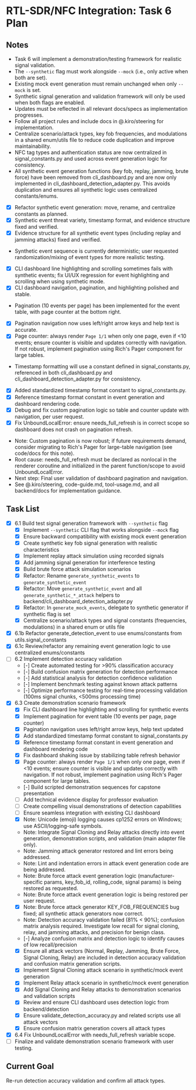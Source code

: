 # RTL-SDR/NFC Integration: Task 6 Plan

## Notes
- Task 6 will implement a demonstration/testing framework for realistic signal validation.
- The `--synthetic` flag must work alongside `--mock` (i.e., only active when both are set).
- Existing mock event generation must remain unchanged when only `--mock` is set.
- Synthetic signal generation and validation framework will only be used when both flags are enabled.
- Updates must be reflected in all relevant docs/specs as implementation progresses.
- Follow all project rules and include docs in @.kiro/steering for implementation.
- Centralize scenario/attack types, key fob frequencies, and modulations in a shared enum/utils file to reduce code duplication and improve maintainability.
- NFC tag types and authentication status are now centralized in signal_constants.py and used across event generation logic for consistency.
- All synthetic event generation functions (key fob, replay, jamming, brute force) have been removed from cli_dashboard.py and are now only implemented in cli_dashboard_detection_adapter.py. This avoids duplication and ensures all synthetic logic uses centralized constants/enums.
- [x] Refactor synthetic event generation: move, rename, and centralize constants as planned.
- [x] Synthetic event threat variety, timestamp format, and evidence structure fixed and verified.
- [x] Evidence structure for all synthetic event types (including replay and jamming attacks) fixed and verified.
- Synthetic event sequence is currently deterministic; user requested randomization/mixing of event types for more realistic testing.
- [x] CLI dashboard line highlighting and scrolling sometimes fails with synthetic events; fix UI/UX regression for event highlighting and scrolling when using synthetic mode.
- [x] CLI dashboard navigation, pagination, and highlighting polished and stable.
- Pagination (10 events per page) has been implemented for the event table, with page counter at the bottom right.
- [x] Pagination navigation now uses left/right arrow keys and help text is accurate.
- [x] Page counter: always render `Page 1/1` when only one page, even if <10 events; ensure counter is visible and updates correctly with navigation. If not robust, implement pagination using Rich's Pager component for large tables.
- Timestamp formatting will use a constant defined in signal_constants.py, referenced in both cli_dashboard.py and cli_dashboard_detection_adapter.py for consistency.
- [x] Added standardized timestamp format constant to signal_constants.py.
- [x] Reference timestamp format constant in event generation and dashboard rendering code.
- [x] Debug and fix custom pagination logic so table and counter update with navigation, per user request.
- [x] Fix UnboundLocalError: ensure needs_full_refresh is in correct scope so dashboard does not crash on pagination refresh.
- Note: Custom pagination is now robust; if future requirements demand, consider migrating to Rich's Pager for large-table navigation (see code/docs for this note).
- Root cause: needs_full_refresh must be declared as nonlocal in the renderer coroutine and initialized in the parent function/scope to avoid UnboundLocalError.
- Next step: Final user validation of dashboard pagination and navigation.
- See @.kiro/steering, code-guide.md, tool-usage.md, and all backend/docs for implementation guidance.

## Task List
- [x] 6.1 Build test signal generation framework with `--synthetic` flag
  - [x] Implement `--synthetic` CLI flag that works alongside `--mock` flag
  - [x] Ensure backward compatibility with existing mock event generation
  - [x] Create synthetic key fob signal generation with realistic characteristics
  - [x] Implement replay attack simulation using recorded signals
  - [x] Add jamming signal generation for interference testing
  - [x] Build brute force attack simulation scenarios
  - [x] Refactor: Rename `generate_synthetic_events` to `generate_synthetic_event`
  - [x] Refactor: Move `generate_synthetic_event` and all `generate_synthetic_*_attack` helpers to backend/cli_dashboard_detection_adapter.py
  - [x] Refactor: In `generate_mock_events`, delegate to synthetic generator if synthetic flag is set
  - [x] Centralize scenario/attack types and signal constants (frequencies, modulations) in a shared enum or utils file
- [x] 6.1b Refactor generate_detection_event to use enums/constants from utils.signal_constants
- [x] 6.1c Review/refactor any remaining event generation logic to use centralized enums/constants
- [ ] 6.2 Implement detection accuracy validation
  - [-] Create automated testing for >90% classification accuracy
  - [-] Build confusion matrix generation for detection performance
  - [-] Add statistical analysis for detection confidence validation
  - [-] Implement benchmark testing against known attack patterns
  - [-] Optimize performance testing for real-time processing validation (100ms signal chunks, <500ms processing time)
- [x] 6.3 Create demonstration scenario framework
  - [x] Fix CLI dashboard line highlighting and scrolling for synthetic events
  - [x] Implement pagination for event table (10 events per page, page counter)
  - [x] Pagination navigation uses left/right arrow keys, help text updated
  - [x] Add standardized timestamp format constant to signal_constants.py
  - [x] Reference timestamp format constant in event generation and dashboard rendering code
  - [x] Fix dashboard shaking issue by stabilizing table refresh behavior
  - [x] Page counter: always render `Page 1/1` when only one page, even if <10 events; ensure counter is visible and updates correctly with navigation. If not robust, implement pagination using Rich's Pager component for large tables.
  - [-] Build scripted demonstration sequences for capstone presentation
  - [ ] Add technical evidence display for professor evaluation
  - [ ] Create compelling visual demonstrations of detection capabilities
  - [ ] Ensure seamless integration with existing CLI dashboard
  - [x] Note: Unicode (emoji) logging causes cp1252 errors on Windows; use ASCII/logging-safe symbols.
  - Note: Integrate Signal Cloning and Relay attacks directly into event generation, demonstration scripts, and validation (main adapter file only).
  - Note: Jamming attack generator restored and lint errors being addressed.
  - Note: Lint and indentation errors in attack event generation code are being addressed.
  - Note: Brute force attack event generation logic (manufacturer-specific params, key_fob_id, rolling_code, signal params) is being restored as requested.
  - Note: Brute force attack event generation logic is being restored per user request.
  - [x] Note: Brute force attack generator KEY_FOB_FREQUENCIES bug fixed; all synthetic attack generators now correct.
  - Note: Detection accuracy validation failed (81% < 90%); confusion matrix analysis required. Investigate low recall for signal cloning, relay, and jamming attacks, and precision for benign class.
  - [-] Analyze confusion matrix and detection logic to identify causes of low recall/precision
  - [x] Ensure all attack vectors (Normal, Replay, Jamming, Brute Force, Signal Cloning, Relay) are included in detection accuracy validation and confusion matrix generation scripts.
  - [x] Implement Signal Cloning attack scenario in synthetic/mock event generation
  - [x] Implement Relay attack scenario in synthetic/mock event generation
  - [x] Add Signal Cloning and Relay attacks to demonstration scenarios and validation scripts
  - [x] Review and ensure CLI dashboard uses detection logic from backend/detection
  - [x] Ensure validate_detection_accuracy.py and related scripts use all attack vectors
  - [x] Ensure confusion matrix generation covers all attack types
- [x] 6.4 Fix UnboundLocalError with needs_full_refresh variable scope.
- [ ] Finalize and validate demonstration scenario framework with user testing.

## Current Goal
Re-run detection accuracy validation and confirm all attack types.